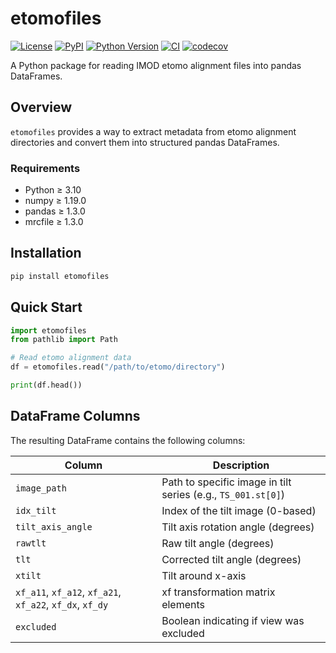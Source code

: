 # etomofiles

[![License](https://img.shields.io/pypi/l/etomofiles.svg?color=green)](https://github.com/teamtomo/etomofiles/raw/main/LICENSE)
[![PyPI](https://img.shields.io/pypi/v/etomofiles.svg?color=green)](https://pypi.org/project/etomofiles)
[![Python Version](https://img.shields.io/pypi/pyversions/etomofiles.svg?color=green)](https://python.org)
[![CI](https://github.com/teamtomo/etomofiles/actions/workflows/ci.yml/badge.svg)](https://github.com/teamtomo/etomofiles/actions/workflows/ci.yml)
[![codecov](https://codecov.io/gh/teamtomo/etomofiles/branch/main/graph/badge.svg)](https://codecov.io/gh/teamtomo/etomofiles)

A Python package for reading IMOD etomo alignment files into pandas DataFrames.

## Overview

`etomofiles` provides a way to extract metadata from etomo alignment directories and convert them into structured pandas DataFrames. 


### Requirements

- Python ≥ 3.10
- numpy ≥ 1.19.0
- pandas ≥ 1.3.0
- mrcfile ≥ 1.3.0

## Installation

```bash
pip install etomofiles
```

## Quick Start

```python
import etomofiles
from pathlib import Path

# Read etomo alignment data
df = etomofiles.read("/path/to/etomo/directory")

print(df.head())
```

## DataFrame Columns

The resulting DataFrame contains the following columns:

| Column | Description |
|--------|-------------|
| `image_path` | Path to specific image in tilt series (e.g., `TS_001.st[0]`) |
| `idx_tilt` | Index of the tilt image (0-based) |
| `tilt_axis_angle` | Tilt axis rotation angle (degrees) |
| `rawtlt` | Raw tilt angle (degrees) |
| `tlt` | Corrected tilt angle (degrees) |
| `xtilt` | Tilt around x-axis |
| `xf_a11`, `xf_a12`, `xf_a21`, `xf_a22`, `xf_dx`, `xf_dy` | xf transformation matrix elements |
| `excluded` | Boolean indicating if view was excluded |



